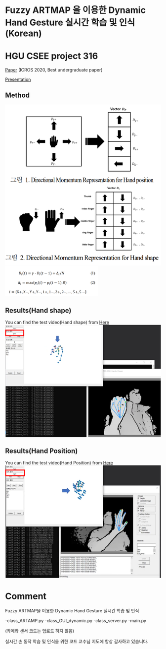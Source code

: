 # Fuzzy ARTMAP 을 이용한  Dynamic Hand Gesture 실시간 학습 및 인식(Korean)
# HGU CSEE project 316
[Paper](https://github.com/rlgnswk/project_316/blob/master/Paper/(Korean)Fuzzy%20ARTMAP%EC%9D%84_%EC%9D%B4%EC%9A%A9%ED%95%9C_Dynamic_Hand_Gesture_%EC%8B%A4%EC%8B%9C%EA%B0%84_%ED%95%99%EC%8A%B5_%EB%B0%8F_%EC%9D%B8%EC%8B%9D.pdf) (ICROS 2020, Best undergraduate paper)

[Presentation](https://www.youtube.com/watch?v=3Ba6yfdvaHw)

## Method

<p float="center">
  <img src="./figs/figures.png" width="600" />
  <img src="./figs/equation.png" width="300" /> 
</p>

## Results(Hand shape)
You can find the test video(Hand shape) from [Here](https://www.youtube.com/watch?v=H2nVC2lFWjI)
<img src="./figs/hand_shape.png" width="700" />


## Results(Hand Position)
You can find the test video(Hand Position) from [Here](https://www.youtube.com/watch?v=nz32D1FPceo)
<img src="./figs/hand_position.png" width="700" />




# Comment

Fuzzy ARTMAP을 이용한 Dynamic Hand Gesture 실시간 학습 및 인식

-class_ARTAMP.py
-class_GUI_dynamic.py
-class_server.py
-main.py

(카메라 센서 코드는 업로드 하지 않음)

실시간 손 동작 학습 및 인식을 위한 코드
교수님 지도에 항상 감사하고 있습니다.
